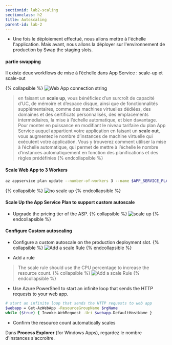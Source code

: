 ```yaml
---
sectionid: lab2-scaling
sectionclass: h2
title: Autoscaling
parent-id: lab-2
---
```


- Une fois le déploiement effectué, nous allons mettre à l'échelle l'application. Mais avant, nous allons la déployer sur l'environnement de production by  Swap the staging slots.
  
#### partie swapping

Il existe deux workflows de mise à l’échelle dans App Service : scale-up et scale-out

{% collapsible %}
![Web App connection string](/media/lab1/app_settings.png)

> en faisant un **scale up**, vous bénéficiez d’un surcroît de capacité d’UC, de mémoire et d’espace disque, ainsi que de fonctionnalités supplémentaires, comme des machines virtuelles dédiées, des domaines et des certificats personnalisés, des emplacements intermédiaires, la mise à l’échelle automatique, et bien davantage. Pour monter en puissance en modifiant le niveau tarifaire du plan App Service auquel appartient votre application
> en faisant un **scale out**, vous augmentez le nombre d’instances de machine virtuelle qui exécutent votre application. Vous y trouverez comment utiliser la mise à l’échelle automatique, qui permet de mettre à l’échelle le nombre d’instances automatiquement en fonction des planifications et des règles prédéfinies
{% endcollapsible %}

#### Scale Web App to 3 Workers

```bash
az appservice plan update --number-of-workers 3 --name $APP_SERVICE_PLAN --resource-group $RESOURCE_GROUP
```

{% collapsible %}
![no scale up](/media/lab1/scale_up_not_available.png)
{% endcollapsible %}

#### Scale Up the App Service Plan to support custom autoscale

- Upgrade the pricing tier of the ASP.
{% collapsible %}
![scale up](/media/lab1/scale_up.png)
{% endcollapsible %}

#### Configure Custom autoscaling
  
- Configure a custom autoscale on the production deployment slot.
{% collapsible %}
![Add a scale Rule](/media/lab1/custom_scale_out.png)
{% endcollapsible %}

- Add a rule
  
> The scale rule should use the CPU percentage to increase the resource count.
{% collapsible %}
![Add a scale Rule](/media/lab1/scale_rule.png)
{% endcollapsible %}

- Use Azure PowerShell to start an infinite loop that sends the HTTP requests to your web app.
  
```bash
# start an infinite loop that sends the HTTP requests to web app
$webapp = Get-AzWebApp -ResourceGroupName $rgName
while ($true) { Invoke-WebRequest -Uri $webapp.DefaultHostName }
```

- Confirm the resource count automatically scales

Dans **Process Explorer** (for Windows Apps), regardez le nombre d'instances s'accroitre.

